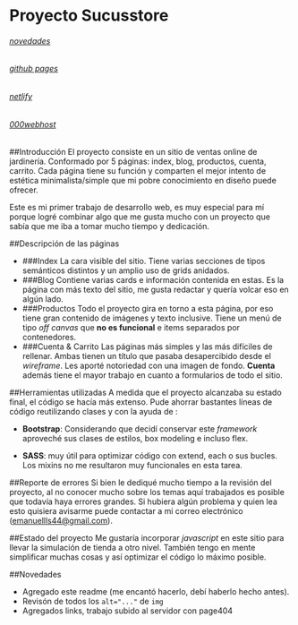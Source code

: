 # Proyecto Sucusstore
###### [novedades](#new)
###### [github pages](https://emallanos00.github.io/SucusTienda-Llanos/Sucusstore-llanos/index.html)
###### [netlify](https://gentle-dusk-129181.netlify.app/)
###### [000webhost](https://ellanos.000webhostapp.com/)
##Introducción
El proyecto consiste en un sitio de ventas online de jardinería. Conformado por 5 páginas: index, blog, productos, cuenta, carrito. Cada página tiene su función y comparten el mejor intento de estética minimalista/simple que mi pobre conocimiento en diseño puede ofrecer.

Este es mi primer trabajo de desarrollo web, es muy especial para mí porque logré combinar algo que me gusta mucho con un proyecto que sabía que me iba a tomar mucho tiempo y dedicación.

##Descripción de las páginas
- ###Index
La cara visible del sitio. Tiene varias secciones de tipos semánticos distintos y un amplio uso de grids anidados.
- ###Blog
Contiene varias cards e información contenida en estas. Es la página con más texto del sitio, me gusta redactar y quería volcar eso en algún lado.
- ###Productos
Todo el proyecto gira en torno a esta página, por eso tiene gran contenido de imágenes y texto inclusive. Tiene un menú de tipo *off canvas* que **no es funcional** e items separados por contenedores.
- ###Cuenta & Carrito
Las páginas más simples y las más difíciles de rellenar. Ambas tienen un título que pasaba desapercibido desde el *wireframe*. Les aporté notoriedad con una imagen de fondo. **Cuenta** además tiene el mayor trabajo en cuanto a formularios de todo el sitio.

##Herramientas utilizadas
A medida que el proyecto alcanzaba su estado final, el código se hacía más extenso. Pude ahorrar bastantes líneas de código reutilizando clases y con la ayuda de :

- **Bootstrap**: Considerando que decidí conservar este *framework* aproveché sus clases de estilos, box modeling e incluso flex.

- **SASS**: muy útil para optimizar código con extend, each o sus bucles. Los mixins no me resultaron muy funcionales en esta tarea.

##Reporte de errores
Si bien le dediqué mucho tiempo a la revisión del proyecto, al no conocer mucho sobre los temas aquí trabajados es posible que todavía haya errores grandes. Si hubiera algún problema y quien lea esto quisiera avisarme puede contactar a mi correo electrónico (emanuellls44@gmail.com).

##Estado del proyecto
Me gustaría incorporar *javascript* en este sitio para llevar la simulación de tienda a otro nivel. También tengo en mente simplificar muchas cosas y así optimizar el código lo máximo posible.

<a name="new"><a/>
##Novedades

- Agregado este readme (me encantó hacerlo, debí haberlo hecho antes).
- Revisón de todos los `alt="..."` de `img`
- Agregados links, trabajo subido al servidor con page404
